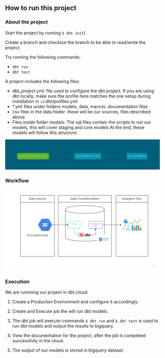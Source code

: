 ## How to run this project

### About the project

Start the project by running `$ dbt init`)

Create a branch and checkout the branch to be able to read/write the project.

Try running the following commands:

- `dbt run`
- `dbt test`

A project includes the following files:

- dbt_project.yml: file used to configure the dbt project. If you are using dbt locally, make sure the profile here matches the one setup during installation in ~/.dbt/profiles.yml
- *.yml files under folders models, data, macros: documentation files
- csv files in the data folder: these will be our sources, files described above
- Files inside folder models: The sql files contain the scripts to run our models, this will cover staging and core models At the end, these models will follow this structure:

![lineage graph](../../resources/images/lineage/lineage%20graph.png)

### Workflow

![workflow](../../resources/images/architecture/workflow.jpg)

### Execution

We are runnning our project in dbt cloud:

1) Create a Production Environment and configure it accordingly.

2) Create and Execute job the will run dbt models.

3) The dbt job will execute commands `$ dbt run` and `$ dbt test` is used to run dbt models and output the results to bigquery.

4) View the documentation for the project, after the job is completed successfully in the cloud.

5) The output of our models is stored in bigquery dataset.